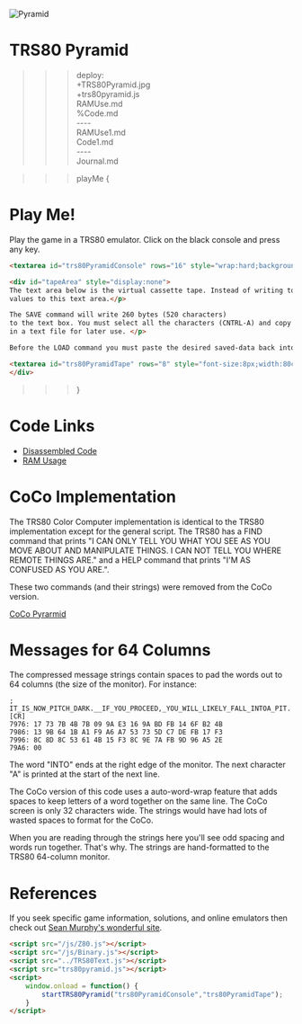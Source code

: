 ![Pyramid](TRS80Pyramid.jpg)

# TRS80 Pyramid
>>> deploy:<br>
>>>   +TRS80Pyramid.jpg<br>
>>>   +trs80pyramid.js<br>
>>>   RAMUse.md<br>
>>>   %Code.md<br>
>>>   ----<br>
>>>   RAMUse1.md<br>
>>>   Code1.md<br>
>>>   ----<br>
>>>   Journal.md<br>

>>> playMe {

# Play Me! 
Play the game in a TRS80 emulator. Click on the black console and press any key.


```html
<textarea id="trs80PyramidConsole" rows="16" style="wrap:hard;background-color: black;color: white;font-family: monospace;font-size:12px;width:65ch;" ></textarea>

<div id="tapeArea" style="display:none">
The text area below is the virtual cassette tape. Instead of writing to tape, the emulator writes data as two-digit hex
values to this text area.</p>

The SAVE command will write 260 bytes (520 characters)
to the text box. You must select all the characters (CNTRL-A) and copy them (CNTRL-C). Then store them
in a text file for later use. </p>

Before the LOAD command you must paste the desired saved-data back into the text area.</p>

<textarea id="trs80PyramidTape" rows="8" style="font-size:8px;width:80ch;" ></textarea>
</div>
```

>>> }

# Code Links

* [Disassembled Code](Code.md)
* [RAM Usage](RAMUse.md)

# CoCo Implementation

The TRS80 Color Computer implementation is identical to the TRS80 implementation except for the general script. The
TRS80 has a FIND command that prints "I CAN ONLY TELL YOU WHAT YOU SEE AS YOU MOVE ABOUT AND MANIPULATE THINGS. I CAN NOT TELL YOU WHERE REMOTE THINGS ARE." and a HELP command that prints "I'M AS CONFUSED AS YOU ARE.".

These two commands (and their strings) were removed from the CoCo version.

[CoCo Pyrarmid](../../CoCo/Pyramid)

# Messages for 64 Columns 

The compressed message strings contain spaces to pad the words out to 64 columns (the size of the monitor). For instance:

```
; IT_IS_NOW_PITCH_DARK.__IF_YOU_PROCEED,_YOU_WILL_LIKELY_FALL_INTOA_PIT.[CR]
7976: 17 73 7B 4B 7B 09 9A E3 16 9A BD FB 14 6F B2 4B 
7986: 13 9B 64 1B A1 F9 A6 A7 53 73 5D C7 DE FB 17 F3 
7996: 8C 8D 8C 53 61 4B 15 F3 8C 9E 7A FB 9D 96 A5 2E 
79A6: 00 
```

The word "INTO" ends at the right edge of the monitor. The next character "A" is printed at the start
of the next line.

The CoCo version of this code uses a auto-word-wrap feature that adds spaces to keep letters of a word together
on the same line. The CoCo screen is only 32 characters wide. The strings would have had lots of wasted
spaces to format for the CoCo. 

When you are reading through the strings here you'll see odd spacing and words run together. That's why. The
strings are hand-formatted to the TRS80 64-column monitor.

# References 

If you seek specific game information, solutions, and online emulators then check out [Sean Murphy's wonderful site](http://www.figmentfly.com).

```html
<script src="/js/Z80.js"></script>
<script src="/js/Binary.js"></script>
<script src="../TRS80Text.js"></script>
<script src="trs80pyramid.js"></script>
<script>
    window.onload = function() {
        startTRS80Pyramid("trs80PyramidConsole","trs80PyramidTape");
    }
</script>
```